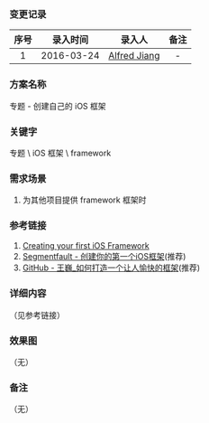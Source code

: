 ### 变更记录

| 序号 | 录入时间 | 录入人 | 备注 |
|:--------:|:--------:|:--------:|:--------:|
| 1 | 2016-03-24 | [Alfred Jiang](https://github.com/viktyz) | - |

### 方案名称

专题 - 创建自己的 iOS 框架

### 关键字

专题 \ iOS 框架 \ framework

### 需求场景

1. 为其他项目提供 framework 框架时

### 参考链接

1. [Creating your first iOS Framework](https://robots.thoughtbot.com/creating-your-first-ios-framework?utm_campaign=iOS%2BDev%2BWeekly&utm_medium=email&utm_source=iOS_Dev_Weekly_Issue_233)
2. [Segmentfault - 创建你的第一个iOS框架](https://segmentfault.com/a/1190000004328931)(推荐)
3. [GitHub - 王巍_如何打造一个让人愉快的框架](https://github.com/atConf/atswift-2016-resources/blob/master/keynotes/%E7%8E%8B%E5%B7%8D_%E5%A6%82%E4%BD%95%E6%89%93%E9%80%A0%E4%B8%80%E4%B8%AA%E8%AE%A9%E4%BA%BA%E6%84%89%E5%BF%AB%E7%9A%84%E6%A1%86%E6%9E%B6.pdf)(推荐)

### 详细内容
（见参考链接）

### 效果图
（无）

### 备注
（无）

